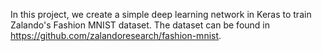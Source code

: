In this project, we create a simple deep learning network in Keras to train Zalando's Fashion MNIST dataset. The dataset can be found in https://github.com/zalandoresearch/fashion-mnist.
